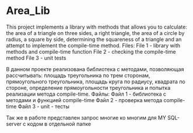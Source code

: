 # Area_Lib
This project implements a library with methods that allows you to calculate: the area of a triangle on three sides, a right triangle, the area of a circle by radius, a square by side, determining the squareness of a triangle and an attempt to implement the compile-time method.
Files:
File 1 - library with methods and compile-time function
File 2 - checking the compile-time method
File 3 - unit tests


В данном проекте реализована библиотека с методами, позволяющая рассчитывать: площадь треугольника по трем сторонам, прямоугольного треугольника, площадь круга по радиусу, квадрата по стороне, определение прямоугольности треугольника и попытка реализации метода compile-time.
Файлы:
Файл 1 - библиотека с методами и функцией compile-time
Файл 2 - проверка метода compile-time
Файл 3 - unit - тесты



Так же в работе представлен запрос многие ко многим для MY SQL-server с кодом в отдельной папке 
